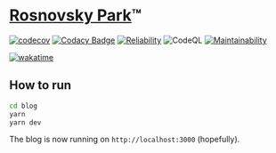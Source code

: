 # [Rosnovsky Park](https://rosnovsky.us)™

[![codecov](https://codecov.io/gh/rosnovsky/rosnovsky.us/branch/main/graph/badge.svg?token=IP95N2HP5P)](https://codecov.io/gh/rosnovsky/rosnovsky.us) [![Codacy Badge](https://app.codacy.com/project/badge/Grade/27695f94f54f433eb62db799fc6532a1)](https://www.codacy.com/gh/rosnovsky/rosnovsky.us/dashboard?utm_source=github.com&amp;utm_medium=referral&amp;utm_content=rosnovsky/rosnovsky.us&amp;utm_campaign=Badge_Grade) [![Reliability](https://sonarcloud.io/api/project_badges/measure?project=rosnovsky_rosnovsky.us&metric=reliability_rating)](https://sonarcloud.io/dashboard?id=rosnovsky_rosnovsky.us) ![CodeQL](https://github.com/rosnovsky/rosnovsky.us/workflows/CodeQL/badge.svg) [![Maintainability](https://api.codeclimate.com/v1/badges/d9d1c20cfaf6f2759dc5/maintainability)](https://codeclimate.com/github/rosnovsky/rosnovsky.us/maintainability)

[![wakatime](https://wakatime.com/badge/user/cf21e19f-d389-41d8-9423-5b2890e4831b/project/cf8bfc6a-ad96-454f-8bfb-adbcc47b9e54.svg)](https://wakatime.com/badge/user/cf21e19f-d389-41d8-9423-5b2890e4831b/project/cf8bfc6a-ad96-454f-8bfb-adbcc47b9e54)


## How to run

```bash
cd blog
yarn
yarn dev
```

The blog is now running on `http://localhost:3000` (hopefully).
